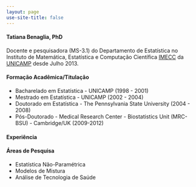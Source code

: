 ```yaml
---
layout: page
use-site-title: false 
---
```


#### Tatiana Benaglia, PhD

Docente e pesquisadora (MS-3.1) do Departamento de Estatística no Instituto de Matemática, Estatística e Computação Científica [IMECC](http://www.ime.unicamp.br) da [UNICAMP](http://www.unicamp.br) desde Julho 2013.
</div>

#### Formação Acadêmica/Titulação
- Bacharelado em Estatística - UNICAMP (1998 - 2001)
- Mestrado em Estatística - UNICAMP (2002 - 2004)
- Doutorado em Estatística - The Pennsylvania State University (2004 - 2008)
- Pós-Doutorado - Medical Research Center - Biostatistics Unit (MRC-BSU) - Cambridge/UK (2009-2012)


#### Experiência


#### Áreas de Pesquisa
- Estatística Não-Paramétrica
- Modelos de Mistura
- Análise de Tecnologia de Saúde
